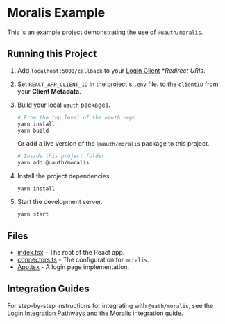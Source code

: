 # Moralis Example

This is an example project demonstrating the use of [`@uauth/moralis`](../../packages/moralis/).

## Running this Project

1. Add `localhost:5000/callback` to your [Login Client](https://dashboard.auth.unstoppabledomains.com/) **Redirect URIs*.

2. Set `REACT_APP_CLIENT_ID` in the project's `.env` file. to the `clientID` from your **Client Metadata**.

3. Build your local `uauth` packages.
    ```sh
    # From the top level of the uauth repo
    yarn install
    yarn build
    ```    
    Or add a live version of the `@uauth/moralis` package to this project.
    ```sh
    # Inside this project folder
    yarn add @uauth/moralis
    ```

4. Install the project dependencies.
    ```yarn
    yarn install
    ```
    
4. Start the development server.
    ```shell
    yarn start
    ```

## Files

- [index.tsx](./src/index.tsx) - The root of the React app.
- [connectors.ts](./src/connectors.ts) - The configuration for `moralis`.
- [App.tsx](./src/App.tsx) - A login page implementation.

## Integration Guides

For step-by-step instructions for integrating with `@uath/moralis`, see the [Login Integration Pathways](https://docs.unstoppabledomains.com/login-with-unstoppable/get-started-login/integration-pathways/) and the [Moralis](https://docs.unstoppabledomains.com/login-with-unstoppable/login-integration-guides/moralis-guide/) integration guide.

